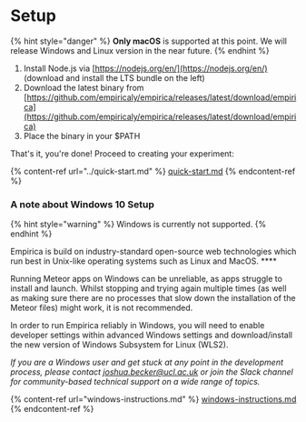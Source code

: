 # Setup

{% hint style="danger" %}
**Only macOS** is supported at this point. We will release Windows and Linux version in the near future.
{% endhint %}

1. Install Node.js via [https://nodejs.org/en/](https://nodejs.org/en/) (download and install the LTS bundle on the left)&#x20;
2. Download the latest binary from [https://github.com/empiricaly/empirica/releases/latest/download/empirica](https://github.com/empiricaly/empirica/releases/latest/download/empirica)
3. Place the binary in your $PATH

That's it, you're done!  Proceed to creating your experiment:

{% content-ref url="../quick-start.md" %}
[quick-start.md](../quick-start.md)
{% endcontent-ref %}

### **A note about Windows 10 Setup**

{% hint style="warning" %}
Windows is currently not supported.
{% endhint %}

Empirica is build on industry-standard open-source web technologies which run best in Unix-like operating systems such as Linux and MacOS.  ****&#x20;

Running Meteor apps on Windows can be unreliable, as apps struggle to install and launch. Whilst stopping and trying again multiple times (as well as making sure there are no processes that slow down the installation of the Meteor files) might work, it is not recommended.

In order to run Empirica reliably in Windows, you will need to enable developer settings within advanced Windows settings and download/install the new version of Windows Subsystem for Linux (WLS2).&#x20;

_If you are a Windows user and get stuck at any point in the development process, please contact joshua.becker@ucl.ac.uk or join the Slack channel for community-based technical support on a wide range of topics._

{% content-ref url="windows-instructions.md" %}
[windows-instructions.md](windows-instructions.md)
{% endcontent-ref %}
